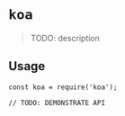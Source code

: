 # `koa`

> TODO: description

## Usage

```
const koa = require('koa');

// TODO: DEMONSTRATE API
```
